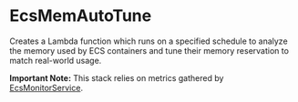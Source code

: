 # EcsMemAutoTune

Creates a Lambda function which runs on a specified schedule to analyze the
memory used by ECS containers and tune their memory reservation to match
real-world usage.

**Important Note:** This stack relies on metrics gathered by [EcsMonitorService](../EcsMonitorService/readme.md).


